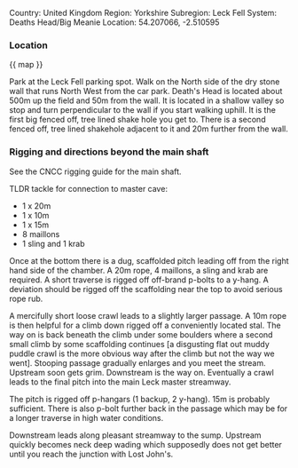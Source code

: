 Country: United Kingdom
Region: Yorkshire
Subregion: Leck Fell
System: Deaths Head/Big Meanie
Location: 54.207066, -2.510595

### Location
 
{{ map }}
 
Park at the Leck Fell parking spot. Walk on the North side of the dry stone wall that runs North West from the car park. Death's Head is located about 500m up the field and 50m from the wall. It is located in a shallow valley so stop and turn perpendicular to the wall if you start walking uphill. It is the first big fenced off, tree lined shake hole you get to. There is a second fenced off, tree lined shakehole adjacent to it and 20m further from the wall.
 
### Rigging and directions beyond the main shaft
 
See the CNCC rigging guide for the main shaft. 
 
TLDR tackle for connection to master cave:
 
* 1 x 20m
* 1 x 10m
* 1 x 15m
* 8 maillons
* 1 sling and 1 krab

Once at the bottom there is a dug, scaffolded pitch leading off from the right hand side of the chamber. A 20m rope, 4 maillons,  a sling and krab are required. A short traverse is rigged off off-brand p-bolts to a y-hang. A deviation should be rigged off the scaffolding near the top to avoid serious rope rub.

A mercifully short loose crawl leads to a slightly larger passage. A 10m rope is then helpful for a climb down rigged off a conveniently located stal. The way on is back beneath the climb under some boulders where a second small climb by some scaffolding continues [a disgusting flat out muddy puddle crawl is the more obvious way after the climb but not the way we went]. Stooping passage gradually enlarges and you meet the stream. Upstream soon gets grim. Downstream is the way on. Eventually a crawl leads to the final pitch into the main Leck master streamway. 
 
The pitch is rigged off p-hangars (1 backup, 2 y-hang). 15m is probably sufficient. There is also p-bolt further back in the passage which may be for a longer traverse in high water conditions.
 
Downstream leads along pleasant streamway to the sump. Upstream quickly becomes neck deep wading which supposedly does not get better until you reach the junction with Lost John's.
